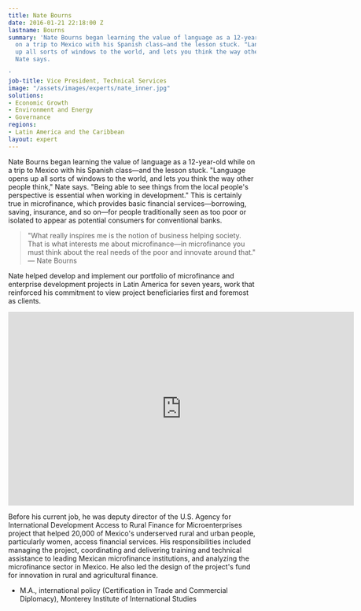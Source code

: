 ```yaml
---
title: Nate Bourns
date: 2016-01-21 22:18:00 Z
lastname: Bourns
summary: 'Nate Bourns began learning the value of language as a 12-year-old while
  on a trip to Mexico with his Spanish class—and the lesson stuck. "Language opens
  up all sorts of windows to the world, and lets you think the way other people think,"
  Nate says.

'
job-title: Vice President, Technical Services
image: "/assets/images/experts/nate_inner.jpg"
solutions:
- Economic Growth
- Environment and Energy
- Governance
regions:
- Latin America and the Caribbean
layout: expert
---
```


Nate Bourns began learning the value of language as a 12-year-old while on a trip to Mexico with his Spanish class—and the lesson stuck. "Language opens up all sorts of windows to the world, and lets you think the way other people think," Nate says. "Being able to see things from the local people's perspective is essential when working in development." This is certainly true in microfinance, which provides basic financial services—borrowing, saving, insurance, and so on—for people traditionally seen as too poor or isolated to appear as potential consumers for conventional banks.

>"What really inspires me is the notion of business helping society. That is what interests me about microfinance—in microfinance you must think about the real needs of the poor and innovate around that." — Nate Bourns

Nate helped develop and implement our portfolio of microfinance and enterprise development projects in Latin America for seven years, work that reinforced his commitment to view project beneficiaries first and foremost as clients.

<iframe allowfullscreen="" frameborder="0" height="394" mozallowfullscreen="" src="https://player.vimeo.com/video/35148948" webkitallowfullscreen="" width="703"></iframe>

Before his current job, he was deputy director of the U.S. Agency for International Development Access to Rural Finance for Microenterprises project that helped 20,000 of Mexico's underserved rural and urban people, particularly women, access financial services. His responsibilities included managing the project, coordinating and delivering training and technical assistance to leading Mexican microfinance institutions, and analyzing the microfinance sector in Mexico. He also led the design of the project's fund for innovation in rural and agricultural finance.

* M.A., international policy (Certification in Trade and Commercial Diplomacy), Monterey Institute of International Studies
